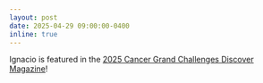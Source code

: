 ```yaml
---
layout: post
date: 2025-04-29 09:00:00-0400
inline: true
---
```


Ignacio is featured in the [2025 Cancer Grand Challenges Discover Magazine](https://features.cancerresearchuk.org/cancergrandchallengesdiscover2425/futureleaders/?utm_source=LinkedIn&utm_medium=socialmedia&utm_campaign=discover_2025)!
